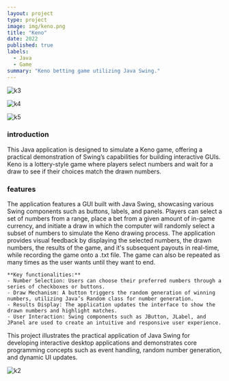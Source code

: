 ```yaml
---
layout: project
type: project
image: img/keno.png
title: "Keno"
date: 2022
published: true
labels:
  - Java
  - Game
summary: "Keno betting game utilizing Java Swing."
---
```

![k3](https://github.com/user-attachments/assets/5f9a856a-ccbf-40e5-9a3f-acab5ac4a77b)

![k4](https://github.com/user-attachments/assets/d53d6220-47f1-4109-bcd2-131f4c4d2f65)

![k5](https://github.com/user-attachments/assets/38133659-7ffa-481d-b8b1-eb5edb75cca5)


### introduction
This Java application is designed to simulate a Keno game, offering a practical demonstration of Swing’s capabilities for building interactive GUIs. 
Keno is a lottery-style game where players select numbers and wait for a draw to see if their choices match the drawn numbers.

### features
The application features a GUI built with Java Swing, showcasing various Swing components such as buttons, labels, and panels. Players can select a set of numbers from a range, place a bet from a given amount of in-game currency, and initiate a draw in which the computer will randomly select a subset of numbers to simulate the Keno drawing process. The application provides visual feedback by displaying the selected numbers, the drawn numbers, the results of the game, and it's subsequent payouts in real-time, while recording the game onto a .txt file. The game can also be repeated as many times as the user wants until they want to end.
```
**Key functionalities:**
- Number Selection: Users can choose their preferred numbers through a series of checkboxes or buttons.
- Draw Mechanism: A button triggers the random generation of winning numbers, utilizing Java’s Random class for number generation.
- Results Display: The application updates the interface to show the drawn numbers and highlight matches.
- User Interaction: Swing components such as JButton, JLabel, and JPanel are used to create an intuitive and responsive user experience.
```

This project illustrates the practical application of Java Swing for developing interactive desktop applications and demonstrates core programming concepts such as event handling, random number generation, and dynamic UI updates.



![k2](https://github.com/user-attachments/assets/0de50d0a-0d97-49ce-87a2-632ddad959d4)
